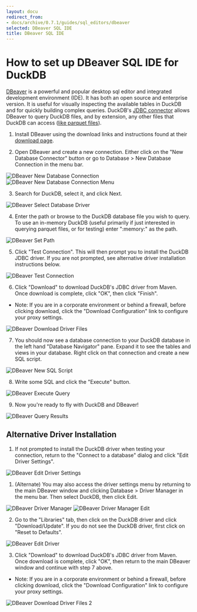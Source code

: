 ```yaml
---
layout: docu
redirect_from:
- docs/archive/0.7.1/guides/sql_editors/dbeaver
selected: DBeaver SQL IDE
title: DBeaver SQL IDE
---
```


# How to set up DBeaver SQL IDE for DuckDB

[DBeaver](https://dbeaver.io/) is a powerful and popular desktop sql editor and integrated development environment (IDE). It has both an open source and enterprise version. It is useful for visually inspecting the available tables in DuckDB and for quickly building complex queries. DuckDB's [JDBC connector](https://search.maven.org/artifact/org.duckdb/duckdb_jdbc) allows DBeaver to query DuckDB files, and by extension, any other files that DuckDB can access ([like parquet files](../../guides/import/query_parquet)).  

1. Install DBeaver using the download links and instructions found at their [download page](https://dbeaver.io/download/).  

2. Open DBeaver and create a new connection. Either click on the "New Database Connector" button or go to Database > New Database Connection in the menu bar.  
<img src="/images/guides/DBeaver_new_database_connection.png" alt="DBeaver New Database Connection" title="DBeaver New Database Connection"/>
<img src="/images/guides/DBeaver_new_database_connection_menu.png" alt="DBeaver New Database Connection Menu" title="DBeaver New Database Connection Menu"/>

3. Search for DuckDB, select it, and click Next.  
<img src="/images/guides/DBeaver_select_database_driver.png" alt="DBeaver Select Database Driver" title="DBeaver Select Database Driver"/>

4. Enter the path or browse to the DuckDB database file you wish to query. To use an in-memory DuckDB (useful primarily if just interested in querying parquet files, or for testing) enter ":memory:" as the path.  
<img src="/images/guides/DBeaver_connection_settings_path.png" alt="DBeaver Set Path" title="DBeaver Set Path"/>

5. Click "Test Connection". This will then prompt you to install the DuckDB JDBC driver. If you are not prompted, see alternative driver installation instructions below.  
<img src="/images/guides/DBeaver_connection_settings_test_connection.png" alt="DBeaver Test Connection" title="DBeaver Test Connection"/>

6. Click "Download" to download DuckDB's JDBC driver from Maven. Once download is complete, click "OK", then click "Finish". 
* Note: If you are in a corporate environment or behind a firewall, before clicking download, click the "Download Configuration" link to configure your proxy settings.  
<img src="/images/guides/DBeaver_download_driver_files.png" alt="DBeaver Download Driver Files" title="DBeaver Download Driver Files"/>

7. You should now see a database connection to your DuckDB database in the left hand "Database Navigator" pane. Expand it to see the tables and views in your database. Right click on that connection and create a new SQL script.  
<img src="/images/guides/DBeaver_new_sql_script.png" alt="DBeaver New SQL Script" title="DBeaver New SQL Script"/>

8. Write some SQL and click the "Execute" button.  
<img src="/images/guides/DBeaver_execute_query.png" alt="DBeaver Execute Query" title="DBeaver Execute Query"/>

9. Now you're ready to fly with DuckDB and DBeaver!  
<img src="/images/guides/DBeaver_query_results.png" alt="DBeaver Query Results" title="DBeaver Query Results"/>


## Alternative Driver Installation
1. If not prompted to install the DuckDB driver when testing your connection, return to the "Connect to a database" dialog and click "Edit Driver Settings".  
<img src="/images/guides/DBeaver_edit_driver_settings.png" alt="DBeaver Edit Driver Settings" title="DBeaver Edit Driver Settings"/>

1. (Alternate) You may also access the driver settings menu by returning to the main DBeaver window and clicking Database > Driver Manager in the menu bar. Then select DuckDB, then click Edit.  
<img src="/images/guides/DBeaver_driver_manager.png" alt="DBeaver Driver Manager" title="DBeaver Driver Manager"/>
<img src="/images/guides/DBeaver_driver_manager_edit.png" alt="DBeaver Driver Manager Edit" title="DBeaver Driver Manager Edit"/>

2. Go to the "Libraries" tab, then click on the DuckDB driver and click "Download/Update". If you do not see the DuckDB driver, first click on "Reset to Defaults".  
<img src="/images/guides/DBeaver_edit_driver_duckdb.png" alt="DBeaver Edit Driver" title="DBeaver Edit Driver"/>

3. Click "Download" to download DuckDB's JDBC driver from Maven. Once download is complete, click "OK", then return to the main DBeaver window and continue with step 7 above. 
* Note: If you are in a corporate environment or behind a firewall, before clicking download, click the "Download Configuration" link to configure your proxy settings.  
<img src="/images/guides/DBeaver_download_driver_files_from_driver_settings.png" alt="DBeaver Download Driver Files 2" title="DBeaver Download Driver Files 2" />